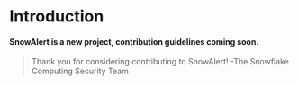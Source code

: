 # Introduction

#### SnowAlert is a new project, contribution guidelines coming soon.

> Thank you for considering contributing to SnowAlert!
> -The Snowflake Computing Security Team
